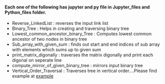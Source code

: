 #### Each one of the following has jupyter and py file in Jupyter_files and Python_files folder.

- Reverse_LinkedList : reverses the input link list
- Binary_Tree : Helps in creating and traversing binary tree
- Lowest_common_ancestor_binary_Tree : Computes lowest common ancestor of two nodes in binary tree
- Sub_array_with_given_sum : finds out start and end indices of sub array with elements which sums up to given sum
- print_matrix_digonally : traverses the matrix digonally and print each digonal on seperate line
- compute_mirror_of_given_binary_tree : mirrors input binary tree
- Vertical_Order_Traversal : Traverses tree in vertical order....Please find example at [example](https://www.geeksforgeeks.org/print-binary-tree-vertical-order-set-2/)

